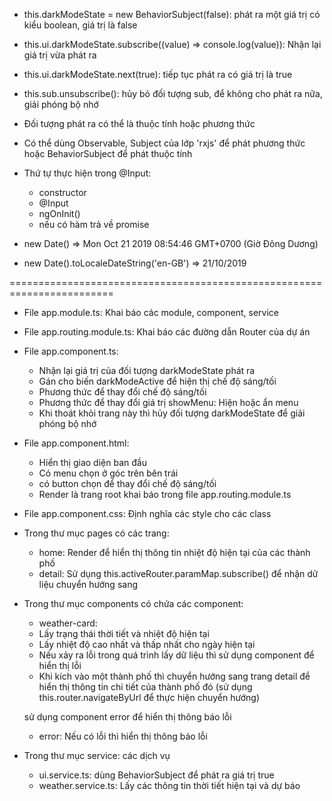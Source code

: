 - this.darkModeState = new BehaviorSubject<boolean>(false): phát ra một giá trị có kiểu boolean, 
giá trị là false

- this.ui.darkModeState.subscribe((value) => console.log(value)): Nhận lại giá trị vừa phát ra

- this.ui.darkModeState.next(true): tiếp tục phát ra có giá trị là true

- this.sub.unsubscribe(): hủy bỏ đối tượng sub, để không cho phát ra nữa, giải phóng bộ nhớ

- Đối tượng phát ra có thể là thuộc tính hoặc phương thức

- Có thể dùng Observable, Subject của lớp 'rxjs' để phát phương thức hoặc
BehaviorSubject để phát thuộc tính

- Thứ tự thực hiện trong @Input:
	+ constructor
	+ @Input
	+ ngOnInit()
	+ nếu có hàm trả về promise

- new Date() => Mon Oct 21 2019 08:54:46 GMT+0700 (Giờ Đông Dương)
- new Date().toLocaleDateString('en-GB') => 21/10/2019

========================================================================
- File app.module.ts: Khai báo các module, component, service
- File app.routing.module.ts: Khai báo các đường dẫn Router của dự án
- File app.component.ts: 
	+ Nhận lại giá trị của đối tượng darkModeState phát ra
	+ Gán cho biến darkModeActive để hiện thị chế độ sáng/tối
	+ Phương thức để thay đổi chế độ sáng/tối
	+ Phương thức để thay đổi giá trị showMenu: Hiện hoặc ẩn menu
	+ Khi thoát khỏi trang này thì hủy đối tượng darkModeState để giải phóng bộ nhớ
- File app.component.html:
	+ Hiển thị giao diện ban đầu
	+ Có menu chọn ở góc trên bên trái
	+ có button chọn để thay đổi chế độ sáng/tối
	+ Render <router-outlet></router-outlet> là trang root
	khai báo trong file app.routing.module.ts
- File app.component.css: Định nghĩa các style cho các class
- Trong thư mục pages có các trang:
	+ home: Render <weather-card> để hiển thị thông tin nhiệt độ hiện tại
	của các thành phố
	+ detail: Sử dụng this.activeRouter.paramMap.subscribe() để nhận dữ liệu chuyển hướng sang
- Trong thư mục components có chứa các component:
	+ weather-card:
	- Lấy trạng thái thời tiết và nhiệt độ hiện tại
	- Lấy nhiệt độ cao nhất và thấp nhất cho ngày hiện tại
	- Nếu xảy ra lỗi trong quá trình lấy dữ liệu thì
	sử dụng component <error> để hiển thị lỗi
	- Khi kích vào một thành phố thì chuyển hướng sang trang detail
	 để hiển thị thông tin chi tiết của thành phố đó
	 (sử dụng this.router.navigateByUrl để thực hiện chuyển hướng)
	 
	sử dụng component error để hiển thị thông báo lỗi
	+ error: Nếu có lỗi thì hiển thị thông báo lỗi
- Trong thư mục service: các dịch vụ
	+ ui.service.ts: dùng BehaviorSubject để phát ra giá trị true
	+ weather.service.ts: Lấy các thông tin thời tiết hiện tại và dự báo	